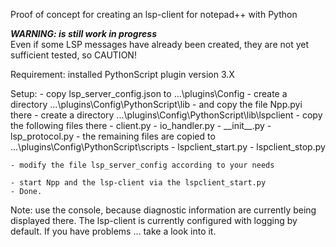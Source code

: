
Proof of concept for creating an lsp-client for notepad++ with Python

***WARNING: is still work in progress***  
Even if some LSP messages have already been created, they are not yet sufficient tested, so CAUTION!

Requirement: installed PythonScript plugin version 3.X

Setup:
	- copy lsp_server_config.json to ...\plugins\Config
	- create a directory ...\plugins\Config\PythonScript\lib
	- and copy the file Npp.pyi there
	- create a directory ...\plugins\Config\PythonScript\lib\lspclient
	- copy the following files there
		- client.py
		- io_handler.py
		- \_\_init\_\_.py
		- lsp_protocol.py
	- the remaining files are copied to ...\plugins\Config\PythonScript\scripts
		- lspclient_start.py
		- lspclient_stop.py

	- modify the file lsp_server_config according to your needs
	
	- start Npp and the lsp-client via the lspclient_start.py
	- Done.
	
Note: use the console, because diagnostic information are currently being displayed there.
The lsp-client is currently configured with logging by default. If you have problems ... take a look into it.
